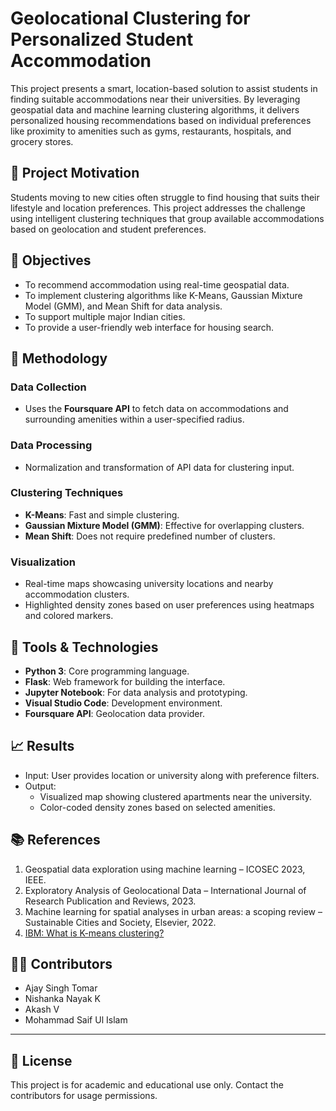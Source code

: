 # Geolocational Clustering for Personalized Student Accommodation

This project presents a smart, location-based solution to assist students in finding suitable accommodations near their universities. By leveraging geospatial data and machine learning clustering algorithms, it delivers personalized housing recommendations based on individual preferences like proximity to amenities such as gyms, restaurants, hospitals, and grocery stores.

## 🧠 Project Motivation

Students moving to new cities often struggle to find housing that suits their lifestyle and location preferences. This project addresses the challenge using intelligent clustering techniques that group available accommodations based on geolocation and student preferences.

## 📌 Objectives

- To recommend accommodation using real-time geospatial data.
- To implement clustering algorithms like K-Means, Gaussian Mixture Model (GMM), and Mean Shift for data analysis.
- To support multiple major Indian cities.
- To provide a user-friendly web interface for housing search.

## 🧪 Methodology

### Data Collection
- Uses the **Foursquare API** to fetch data on accommodations and surrounding amenities within a user-specified radius.

### Data Processing
- Normalization and transformation of API data for clustering input.

### Clustering Techniques
- **K-Means**: Fast and simple clustering.
- **Gaussian Mixture Model (GMM)**: Effective for overlapping clusters.
- **Mean Shift**: Does not require predefined number of clusters.

### Visualization
- Real-time maps showcasing university locations and nearby accommodation clusters.
- Highlighted density zones based on user preferences using heatmaps and colored markers.

## 🔧 Tools & Technologies

- **Python 3**: Core programming language.
- **Flask**: Web framework for building the interface.
- **Jupyter Notebook**: For data analysis and prototyping.
- **Visual Studio Code**: Development environment.
- **Foursquare API**: Geolocation data provider.

## 📈 Results

- Input: User provides location or university along with preference filters.
- Output:
  - Visualized map showing clustered apartments near the university.
  - Color-coded density zones based on selected amenities.



## 📚 References

1. Geospatial data exploration using machine learning – ICOSEC 2023, IEEE.
2. Exploratory Analysis of Geolocational Data – International Journal of Research Publication and Reviews, 2023.
3. Machine learning for spatial analyses in urban areas: a scoping review – Sustainable Cities and Society, Elsevier, 2022.
4. [IBM: What is K-means clustering?](https://www.ibm.com/think/topics/k-means-clustering)

## 👨‍💻 Contributors

- Ajay Singh Tomar    
- Nishanka Nayak K   
- Akash V
- Mohammad Saif Ul Islam



---

## 📌 License

This project is for academic and educational use only. Contact the contributors for usage permissions.
